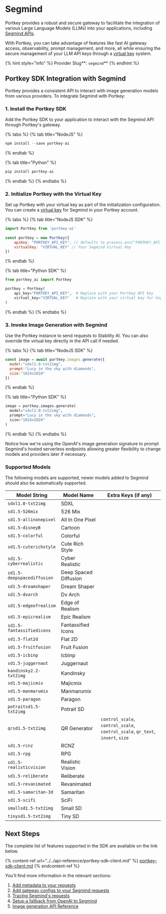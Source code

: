 # Segmind

Portkey provides a robust and secure gateway to facilitate the integration of various Large Language Models (LLMs) into your applications, including [Segmind APIs](https://docs.segmind.com/).

With Portkey, you can take advantage of features like fast AI gateway access, observability, prompt management, and more, all while ensuring the secure management of your LLM API keys through a [virtual key](../../product/ai-gateway-streamline-llm-integrations/virtual-keys/) system.

{% hint style="info" %}
Provider Slug**: **<mark style="color:blue;">**`segmind`**</mark>
{% endhint %}

## Portkey SDK Integration with Segmind

Portkey provides a consistent API to interact with image generation models from various providers. To integrate Segmind with Portkey:

### 1. Install the Portkey SDK

Add the Portkey SDK to your application to interact with the Segmind API through Portkey's gateway.

{% tabs %}
{% tab title="NodeJS" %}
```javascript
npm install --save portkey-ai
```
{% endtab %}

{% tab title="Python" %}
```python
pip install portkey-ai
```
{% endtab %}
{% endtabs %}

### 2. Initialize Portkey with the Virtual Key

Set up Portkey with your virtual key as part of the initialization configuration. You can create a [virtual key](../../product/ai-gateway-streamline-llm-integrations/virtual-keys/) for Segmind in your Portkey account.

{% tabs %}
{% tab title="NodeJS SDK" %}
```javascript
import Portkey from 'portkey-ai'
 
const portkey = new Portkey({
    apiKey: "PORTKEY_API_KEY", // defaults to process.env["PORTKEY_API_KEY"]
    virtualKey: "VIRTUAL_KEY" // Your Segmind Virtual Key
})
```
{% endtab %}

{% tab title="Python SDK" %}
```python
from portkey_ai import Portkey

portkey = Portkey(
    api_key="PORTKEY_API_KEY",  # Replace with your Portkey API key
    virtual_key="VIRTUAL_KEY"   # Replace with your virtual key for Segmind
)
```
{% endtab %}
{% endtabs %}

### **3. Invoke Image Generation with** Segmind

Use the Portkey instance to send requests to Stability AI. You can also override the virtual key directly in the API call if needed.

{% tabs %}
{% tab title="NodeJS SDK" %}
```javascript
const image = await portkey.images.generate({
  model:"sdxl1.0-txt2img",
  prompt:"Lucy in the sky with diamonds",
  size:"1024x1024"
})
```
{% endtab %}

{% tab title="Python SDK" %}
```python
image = portkey.images.generate(
  model="sdxl1.0-txt2img",
  prompt="Lucy in the sky with diamonds",
  size="1024x1024"
)
```
{% endtab %}
{% endtabs %}

Notice how we're using the OpenAI's image generation signature to prompt Segmind's hosted serverless endpoints allowing greater flexibility to change models and providers later if necessary.

### Supported Models

The following models are supported, newer models added to Segmind should also be automatically supported.

| Model String               | Model Name            | Extra Keys (if any)                                                            |
| -------------------------- | --------------------- | ------------------------------------------------------------------------------ |
| `sdxl1.0-txt2img`          | SDXL                  |                                                                                |
| `sd1.5-526mix`             | 526 Mix               |                                                                                |
| `sd1.5-allinonepixel`      | All In One Pixel      |                                                                                |
| `sd1.5-disneyB`            | Cartoon               |                                                                                |
| `sd1.5-colorful`           | Colorful              |                                                                                |
| `sd1.5-cuterichstyle`      | Cute Rich Style       |                                                                                |
| `sd1.5-cyberrealistic`     | Cyber Realistic       |                                                                                |
| `sd1.5-deepspacediffusion` | Deep Spaced Diffusion |                                                                                |
| `sd1.5-dreamshaper`        | Dream Shaper          |                                                                                |
| `sd1.5-dvarch`             | Dv Arch               |                                                                                |
| `sd1.5-edgeofrealism`      | Edge of Realism       |                                                                                |
| `sd1.5-epicrealism`        | Epic Realism          |                                                                                |
| `sd1.5-fantassifiedicons`  | Fantassified Icons    |                                                                                |
| `sd1.5-flat2d`             | Flat 2D               |                                                                                |
| `sd1.5-fruitfusion`        | Fruit Fusion          |                                                                                |
| `sd1.5-icbinp`             | Icbinp                |                                                                                |
| `sd1.5-juggernaut`         | Juggernaut            |                                                                                |
| `kandinsky2.2-txt2img`     | Kandinsky             |                                                                                |
| `sd1.5-majicmix`           | Majicmix              |                                                                                |
| `sd1.5-manmarumix`         | Manmarumix            |                                                                                |
| `sd1.5-paragon`            | Paragon               |                                                                                |
| `potraitsd1.5-txt2img`     | Potrait SD            |                                                                                |
| `qrsd1.5-txt2img`          | QR Generator          | `control_scale`, `control_scale`, `control_scale`, `qr_text`, `invert`, `size` |
| `sd1.5-rcnz`               | RCNZ                  |                                                                                |
| `sd1.5-rpg`                | RPG                   |                                                                                |
| `sd1.5-realisticvision`    | Realistic Vision      |                                                                                |
| `sd1.5-reliberate`         | Reliberate            |                                                                                |
| `sd1.5-revanimated`        | Revanimated           |                                                                                |
| `sd1.5-samaritan-3d`       | Samaritan             |                                                                                |
| `sd1.5-scifi`              | SciFi                 |                                                                                |
| `smallsd1.5-txt2img`       | Small SD              |                                                                                |
| `tinysd1.5-txt2img`        | Tiny SD               |                                                                                |

## Next Steps

The complete list of features supported in the SDK are available on the link below.

{% content-ref url="../../api-reference/portkey-sdk-client.md" %}
[portkey-sdk-client.md](../../api-reference/portkey-sdk-client.md)
{% endcontent-ref %}

You'll find more information in the relevant sections:

1. [Add metadata to your requests](../../product/observability-modern-monitoring-for-llms/metadata.md)
2. [Add gateway configs to your Segmind requests](../../product/ai-gateway-streamline-llm-integrations/configs.md)
3. [Tracing Segmind's requests](../../product/observability-modern-monitoring-for-llms/traces.md)
4. [Setup a fallback from OpenAI to Segmind](../../product/ai-gateway-streamline-llm-integrations/fallbacks.md)
5. [Image generation API Reference](../../endpoints/completions-1.md)
